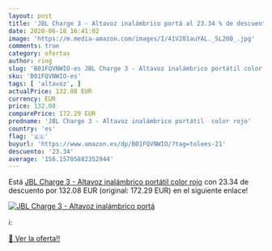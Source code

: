 ```yaml
---
layout: post
title: 'JBL Charge 3 - Altavoz inalámbrico portá al 23.34 % de descuento'
date: 2020-06-18 16:41:02
image: 'https://m.media-amazon.com/images/I/41V281auYAL._SL200_.jpg'
comments: true
category: ofertas
author: ring
slug: 'B01FQVNWIO-es JBL Charge 3 - Altavoz inalámbrico portátil color rojo'
sku: 'B01FQVNWIO-es'
tags: [ 'altavoz', ]
actualPrice: 132.08 EUR
currency: EUR
price: 132.08
comparePrice: 172.29 EUR
prodname: 'JBL Charge 3 - Altavoz inalámbrico portátil  color rojo'
country: 'es'
flag: '🇪🇸'
buyurl: 'https://www.amazon.es/dp/B01FQVNWIO/?tag=tolees-21'
descuento: '23.34'
average: '156.15705882352944'
---
```


Está [JBL Charge 3 - Altavoz inalámbrico portátil  color rojo](https://www.amazon.es/dp/B01FQVNWIO/?tag=tolees-21) con 23.34 de descuento por 132.08 EUR (original: 172.29 EUR) en el siguiente enlace!

[![JBL Charge 3 - Altavoz inalámbrico portá](https://m.media-amazon.com/images/I/41V281auYAL._SL200_.jpg)](https://www.amazon.es/dp/B01FQVNWIO/?tag=tolees-21)

ℹ️:


[🛒 Ver la oferta!!](https://www.amazon.es/dp/B01FQVNWIO/?tag=tolees-21)
